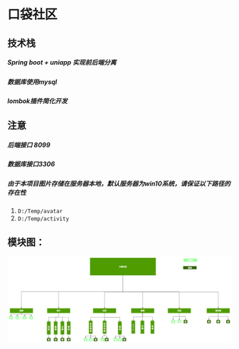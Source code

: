 # 口袋社区
## 技术栈
##### Spring boot + uniapp 实现前后端分离
##### 数据库使用mysql
##### lombok插件简化开发

## 注意
##### 后端接口 8099
##### 数据库接口3306
##### 由于本项目图片存储在服务器本地，默认服务器为win10系统，请保证以下路径的存在性
1. `D:/Temp/avatar`
2. `D:/Temp/activity`


## 模块图：
![后端模块图](项目模块图.png)